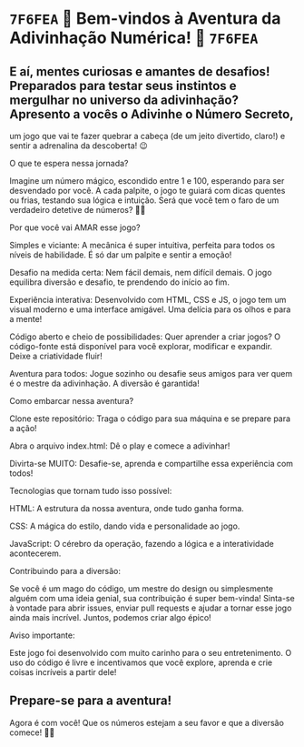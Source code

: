 #                                                                           `7F6FEA` 🚀 Bem-vindos à Aventura da Adivinhação Numérica! 🔢 `7F6FEA`
  
## E aí, mentes curiosas e amantes de desafios! Preparados para testar seus instintos e mergulhar no universo da adivinhação? Apresento a vocês o Adivinhe o Número Secreto, 
um jogo que vai te fazer quebrar a cabeça (de um jeito divertido, claro!) e sentir a adrenalina da descoberta! 😉

O que te espera nessa jornada?

Imagine um número mágico, escondido entre 1 e 100, esperando para ser desvendado por você. A cada palpite, o jogo te guiará com dicas quentes ou frias, testando sua lógica e intuição. 
Será que você tem o faro de um verdadeiro detetive de números? 🕵️‍♀️

Por que você vai AMAR esse jogo?

Simples e viciante: A mecânica é super intuitiva, perfeita para todos os níveis de habilidade. É só dar um palpite e sentir a emoção!

Desafio na medida certa: Nem fácil demais, nem difícil demais. O jogo equilibra diversão e desafio, te prendendo do início ao fim.

Experiência interativa: Desenvolvido com HTML, CSS e JS, o jogo tem um visual moderno e uma interface amigável. Uma delícia para os olhos e para a mente!

Código aberto e cheio de possibilidades: Quer aprender a criar jogos? O código-fonte está disponível para você explorar, modificar e expandir. Deixe a criatividade fluir!

Aventura para todos: Jogue sozinho ou desafie seus amigos para ver quem é o mestre da adivinhação. A diversão é garantida!

Como embarcar nessa aventura?

Clone este repositório: Traga o código para sua máquina e se prepare para a ação!

Abra o arquivo index.html: Dê o play e comece a adivinhar!

Divirta-se MUITO: Desafie-se, aprenda e compartilhe essa experiência com todos!

Tecnologias que tornam tudo isso possível:

HTML: A estrutura da nossa aventura, onde tudo ganha forma.

CSS: A mágica do estilo, dando vida e personalidade ao jogo.

JavaScript: O cérebro da operação, fazendo a lógica e a interatividade acontecerem.

Contribuindo para a diversão:

Se você é um mago do código, um mestre do design ou simplesmente alguém com uma ideia genial, sua contribuição é super bem-vinda! Sinta-se à vontade para abrir issues, enviar pull requests e ajudar a tornar esse jogo ainda mais incrível. Juntos, podemos criar algo épico!

Aviso importante:

Este jogo foi desenvolvido com muito carinho para o seu entretenimento. O uso do código é livre e incentivamos que você explore, aprenda e crie coisas incríveis a partir dele!

## Prepare-se para a aventura!

Agora é com você! Que os números estejam a seu favor e que a diversão comece! 🚀✨
